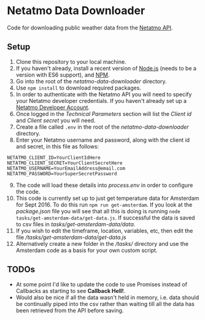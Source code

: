# Netatmo Data Downloader

Code for downloading public weather data from the [Netatmo API](https://dev.netatmo.com/resources/technical/reference/weatherapi/getpublicdata).

## Setup

1. Clone this repository to your local machine.
2. If you haven't already, install a recent version of [Node.js](https://nodejs.org) (needs to be a version with ES6 support), and [NPM](https://www.npmjs.com/).
3. Go into the root of the _netatmo-data-downloader_ directory.
4. Use ```npm install``` to download required packages.
5. In order to authenticate with the Netatmo API you will need to specify your Netatmo developer credentials. If you haven't already set up a [Netatmo Developer Account](https://dev.netatmo.com/myaccount/).
6. Once logged in the _Technical Parameters_ section will list the _Client id_ and _Client secret_ you will need.
7. Create a file called ```.env``` in the root of the _netatmo-data-downloader_ directory.
8. Enter your Netatmo username and password, along with the client id and secret, in this file as follows:

```
NETATMO_CLIENT_ID=YourClientIdHere
NETATMO_CLIENT_SECRET=YourClientSecretHere
NETATMO_USERNAME=YourEmailAddress@email.com
NETATMO_PASSWORD=YourSuperSecretPassword
``` 

9. The code will load these details into _process.env_ in order to configure the code. 
10. This code is currently set up to just get temperature data for Amsterdam for Sept 2016. To do this run ```npm run get-amsterdam```. If you look at the _package.json_ file you will see that all this is doing is running ```node tasks/get-amsterdam-data/get-data.js```. If successful the data is saved to csv files in _tasks/get-amsterdam-data/data_.
11. If you wish to edit the timeframe, location, variables, etc, then edit the file _/tasks/get-amsterdam-data/get-data.js_
12. Alternatively create a new folder in the _/tasks/_ directory and use the Amsterdam code as a basis for your own custom script.


## TODOs

- At some point I'd like to update the code to use Promises instead of Callbacks as starting to see **Callback Hell!**.
- Would also be nice if all the data wasn't held in memory, i.e. data should be continually piped into the csv rather than waiting till all the data has been retrieved from the API before saving. 